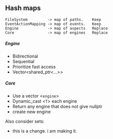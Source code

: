 

## Hash maps

	FileSystem         -> map of paths.    Keep
	EventActionMapping -> map of events.   Keep
	Engine             -> map of aspects   Replace
	Core               -> map of engines   Replace

##### Engine
* Bidirectional
* Sequential
* Prioritize fast access
* Vector<shared_ptr<...>>

##### Core
* Use a vector <`engine`>
* Dynamic_cast <`T`> each engine
* Return any engine that does not give nullptr
* create new engine

Also consider sets: 
*  this is a change. i am making it.